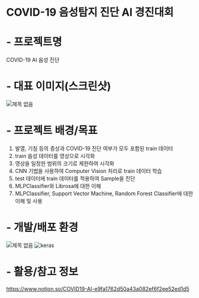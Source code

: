 # COVID-19 음성탐지 진단 AI 경진대회

# - 프로젝트명
COVID-19 AI 음성 진단

# - 대표 이미지(스크린샷)
![제목 없음](https://user-images.githubusercontent.com/84756586/177028081-b93a5576-9457-4e9e-8051-e39288f29180.png)

# - 프로젝트 배경/목표
1. 발열, 기침 등의 증상과 COVID-19 진단 여부가 모두 포함된 train 데이터
2. train 음성 데이터를 영상으로 시각화
3. 영상을 일정한 범위의 크기로 제한하여 시각화
4. CNN 기법을 사용하여 Computer Vision 처리로 train 데이터 학습
5. test 데이터에 train 데이터를 적용하여 Sample을 진단
6. MLPClassifier와 Librosa에 대한 이해
7. MLPClassifier, Support Vector Machine, Random Forest Classifier에 대한 이해 및 사용 

# - 개발/배포 환경
![제목 없음](https://user-images.githubusercontent.com/84756586/177027893-494d59fb-02a9-41e0-b280-c5ed742c334c.png)
![keras](https://user-images.githubusercontent.com/84756586/177027963-2665bfa9-2270-43df-84fc-a19179541d59.png)

# - 활용/참고 정보
https://www.notion.so/COVID19-AI-e9fa1762d50a43a082ef6f2ee52ed1d5
